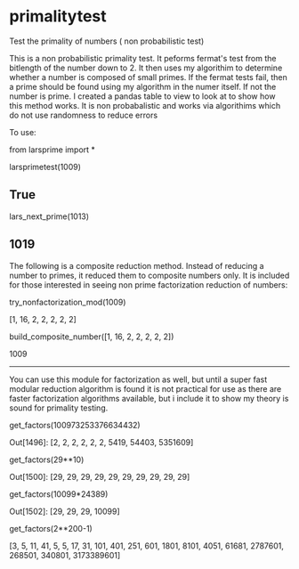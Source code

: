 # primalitytest
Test the primality of numbers ( non probabilistic test)  

This is a non probabilistic primality test. It peforms fermat's test from the bitlength of the number down to 2. 
It then uses my algorithim to determine whether a number is composed of small primes. 
If the fermat tests fail, then a prime should be found using my algorithm in the numer itself. If not the number
is prime. I created a pandas table to view to look at to show how this method works. It is non probabalistic and 
works via algorithims which do not use randomness to reduce errors


To use:

from larsprime import *

larsprimetest(1009)
##  True

lars_next_prime(1013)
##  1019


The following is a composite reduction method. Instead of reducing a number to primes, it reduced them to composite
numbers only. It is included for those interested in seeing non prime factorization reduction of numbers:

try_nonfactorization_mod(1009)

[1, 16, 2, 2, 2, 2, 2]

build_composite_number([1, 16, 2, 2, 2, 2, 2]) 

1009

--------------


You can use this module for factorization as well, but until a super fast modular reduction algorithm is found it is 
not practical for use as there are faster factorization algorithms available, but i include it to show my theory is 
sound for primality testing.

get_factors(100973253376634432)

Out[1496]: [2, 2, 2, 2, 2, 2, 5419, 54403, 5351609]


get_factors(29**10)

Out[1500]: [29, 29, 29, 29, 29, 29, 29, 29, 29, 29]

get_factors(10099*24389)

Out[1502]: [29, 29, 29, 10099]


 get_factors(2**200-1)
 
 [3, 5, 11, 41, 5, 5, 17, 31, 101, 401, 251, 601, 1801, 8101, 4051, 61681, 2787601, 268501, 340801, 3173389601]

